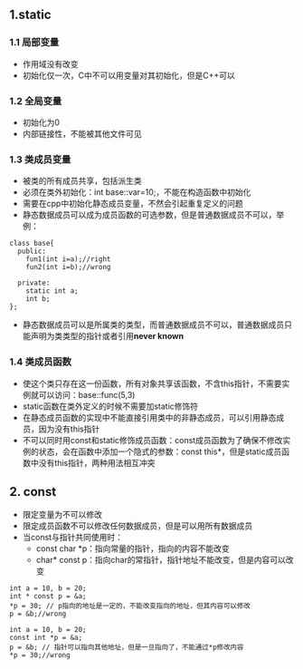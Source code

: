 ## 1.static

### 1.1 局部变量
- 作用域没有改变
- 初始化仅一次，C中不可以用变量对其初始化，但是C++可以
### 1.2 全局变量
- 初始化为0
- 内部链接性，不能被其他文件可见
### 1.3 类成员变量
- 被类的所有成员共享，包括派生类
- 必须在类外初始化：int base::var=10;，不能在构造函数中初始化
- 需要在cpp中初始化静态成员变量，不然会引起重复定义的问题
- 静态数据成员可以成为成员函数的可选参数，但是普通数据成员不可以，举例：
```
class base{
  public:
    fun1(int i=a);//right
    fun2(int i=b);//wrong

  private:
    static int a;
    int b;
};
```
- 静态数据成员可以是所属类的类型，而普通数据成员不可以，普通数据成员只能声明为类类型的指针或者引用**never known**
### 1.4 类成员函数
- 使这个类只存在这一份函数，所有对象共享该函数，不含this指针，不需要实例就可以访问：base::func(5,3)
- static函数在类外定义的时候不需要加static修饰符
- 在静态成员函数的实现中不能直接引用类中的非静态成员，可以引用静态成员，因为没有this指针
- 不可以同时用const和static修饰成员函数：const成员函数为了确保不修改实例的状态，会在函数中添加一个隐式的参数：const this*，但是static成员函数中没有this指针，两种用法相互冲突

## 2. const
- 限定变量为不可以修改
- 限定成员函数不可以修改任何数据成员，但是可以用所有数据成员
- 当const与指针共同使用时：
  - const char *p：指向常量的指针，指向的内容不能改变
  - char* const p：指向char的常指针，指针地址不能改变，但是内容可以改变
```
int a = 10, b = 20;
int * const p = &a;
*p = 30; // p指向的地址是一定的，不能改变指向的地址，但其内容可以修改
p = &b;//wrong

int a = 10, b = 20;
const int *p = &a;
p = &b; // 指针可以指向其他地址，但是一旦指向了，不能通过*p修改内容
*p = 30;//wrong
```
